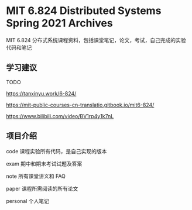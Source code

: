 # MIT 6.824 Distributed Systems Spring 2021 Archives

MIT 6.824 分布式系统课程资料，包括课堂笔记，论文，考试，自己完成的实验代码和笔记

## 学习建议

TODO

https://tanxinyu.work/6-824/

https://mit-public-courses-cn-translatio.gitbook.io/mit6-824/

https://www.bilibili.com/video/BV1rp4y1k7nL

## 项目介绍

code 课程实验所有代码，是自己实现的版本

exam 期中和期末考试试题及答案

note 所有课堂讲义和 FAQ

paper 课程所需阅读的所有论文

personal 个人笔记
